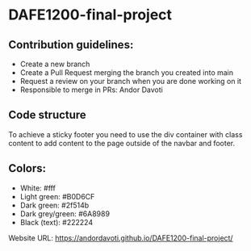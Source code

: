 # DAFE1200-final-project

## Contribution guidelines:

- Create a new branch
- Create a Pull Request merging the branch you created into main
- Request a review on your branch when you are done working on it
- Responsible to merge in PRs: Andor Davoti

## Code structure

To achieve a sticky footer you need to use the div container with class content to add content to the page outside of the navbar and footer.

## Colors:

- White: #fff
- Light green: #B0D6CF
- Dark green: #2f514b
- Dark grey/green: #6A8989
- Black (text): #222224

Website URL: https://andordavoti.github.io/DAFE1200-final-project/
